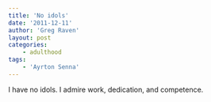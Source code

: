 ```yaml
---
title: 'No idols'
date: '2011-12-11'
author: 'Greg Raven'
layout: post
categories:
    - adulthood
tags:
    - 'Ayrton Senna'
---
```


I have no idols. I admire work, dedication, and competence.